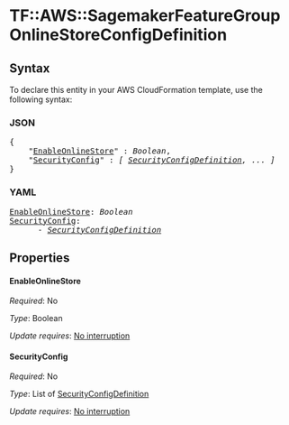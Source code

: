 # TF::AWS::SagemakerFeatureGroup OnlineStoreConfigDefinition

## Syntax

To declare this entity in your AWS CloudFormation template, use the following syntax:

### JSON

<pre>
{
    "<a href="#enableonlinestore" title="EnableOnlineStore">EnableOnlineStore</a>" : <i>Boolean</i>,
    "<a href="#securityconfig" title="SecurityConfig">SecurityConfig</a>" : <i>[ <a href="securityconfigdefinition.md">SecurityConfigDefinition</a>, ... ]</i>
}
</pre>

### YAML

<pre>
<a href="#enableonlinestore" title="EnableOnlineStore">EnableOnlineStore</a>: <i>Boolean</i>
<a href="#securityconfig" title="SecurityConfig">SecurityConfig</a>: <i>
      - <a href="securityconfigdefinition.md">SecurityConfigDefinition</a></i>
</pre>

## Properties

#### EnableOnlineStore

_Required_: No

_Type_: Boolean

_Update requires_: [No interruption](https://docs.aws.amazon.com/AWSCloudFormation/latest/UserGuide/using-cfn-updating-stacks-update-behaviors.html#update-no-interrupt)

#### SecurityConfig

_Required_: No

_Type_: List of <a href="securityconfigdefinition.md">SecurityConfigDefinition</a>

_Update requires_: [No interruption](https://docs.aws.amazon.com/AWSCloudFormation/latest/UserGuide/using-cfn-updating-stacks-update-behaviors.html#update-no-interrupt)

